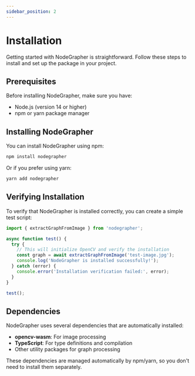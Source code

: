 ```yaml
---
sidebar_position: 2
---
```


# Installation

Getting started with NodeGrapher is straightforward. Follow these steps to install and set up the package in your project.

## Prerequisites

Before installing NodeGrapher, make sure you have:

- Node.js (version 14 or higher)
- npm or yarn package manager

## Installing NodeGrapher

You can install NodeGrapher using npm:

```bash
npm install nodegrapher
```

Or if you prefer using yarn:

```bash
yarn add nodegrapher
```

## Verifying Installation

To verify that NodeGrapher is installed correctly, you can create a simple test script:

```typescript
import { extractGraphFromImage } from 'nodegrapher';

async function test() {
  try {
    // This will initialize OpenCV and verify the installation
    const graph = await extractGraphFromImage('test-image.jpg');
    console.log('NodeGrapher is installed successfully!');
  } catch (error) {
    console.error('Installation verification failed:', error);
  }
}

test();
```

## Dependencies

NodeGrapher uses several dependencies that are automatically installed:

- **opencv-wasm**: For image processing
- **TypeScript**: For type definitions and compilation
- Other utility packages for graph processing

These dependencies are managed automatically by npm/yarn, so you don't need to install them separately.
